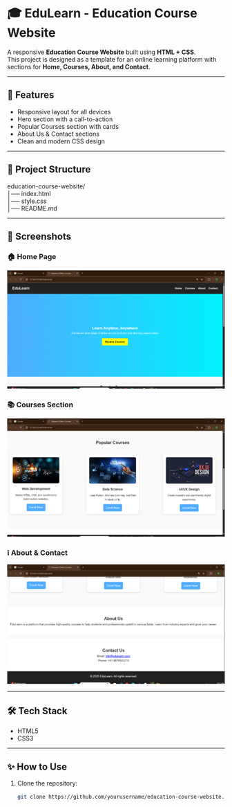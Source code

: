 # 🎓 EduLearn - Education Course Website

A responsive **Education Course Website** built using **HTML + CSS**.  
This project is designed as a template for an online learning platform with sections for **Home, Courses, About, and Contact**.

---

## 🚀 Features
- Responsive layout for all devices  
- Hero section with a call-to-action  
- Popular Courses section with cards  
- About Us & Contact sections  
- Clean and modern CSS design  

---

## 📂 Project Structure
education-course-website/  
│── index.html  
│── style.css  
│── README.md  

---

## 📸 Screenshots
### 🏠 Home Page
![Home Screenshot](home.png)

### 📚 Courses Section
![Courses Screenshot](courses.png)

### ℹ️ About & Contact
![About Contact Screenshot](about&contact.png)

---

## 🛠️ Tech Stack
- HTML5  
- CSS3  

---

## ✨ How to Use
1. Clone the repository:  
   ```bash
   git clone https://github.com/yourusername/education-course-website.git
